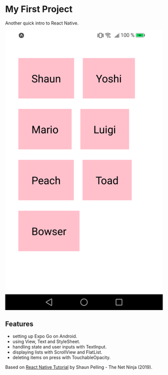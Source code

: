 # My First Project

Another quick intro to React Native.

<p align="center">
        <img src="screenshot.png" style="width:528px;max-width: 100%;">
</p>

## Features

- setting up Expo Go on Android.
- using View, Text and StyleSheet.
- handling state and user inputs with TextInput.
- displaying lists with ScrollView and FlatList.
- deleting items on press with TouchableOpacity.

Based on [React Native Tutorial](https://www.youtube.com/playlist?list=PL4cUxeGkcC9ixPU-QkScoRBVxtPPzVjrQ) by Shaun Pelling - The Net Ninja (2019).
